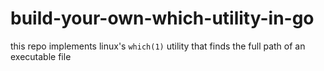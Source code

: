 # build-your-own-which-utility-in-go
this repo implements linux's `which(1)` utility that finds the full path of an executable file
